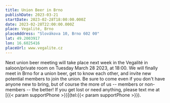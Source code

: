 ```yaml
---
title: Union Beer in Brno
publishDate: 2023-03-21
startDate: 2023-02-28T18:00:00.000Z
date: 2023-02-28T22:00:00.000Z
place: Vegalité, Brno
placeAddress: "Slovákova 10, Brno 602 00"
lat: 49.2003917
lon: 16.6025416
placeUrl: www.vegalite.cz
---
```


Next union beer meeting will take place next week in the Vegalité in saloon/private room on Tuesday March 28 2023, at 18:00. We will finally meet in Brno for a union beer, get to know each other, and invite new potential members to join the union. Be sure to come even if you don't have anyone new to bring, but of course the more of us -- members or non-members -- the better! If you get lost or need anything, please text me at [{{< param supportPhone >}}](tel:{{< param supportPhone >}}).
